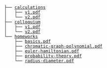 <pre>
├── <a href="./calculations">calculations</a>
│   ├── <a href="./v1.pdf">v1.pdf</a>
│   └── <a href="./v2.pdf">v2.pdf</a>
├── <a href="./colloquium">colloquium</a>
│   ├── <a href="./v1.pdf">v1.pdf</a>
│   └── <a href="./v2.pdf">v2.pdf</a>
└── <a href="./homeworks">homeworks</a>
    ├── <a href="./basics.pdf">basics.pdf</a>
    ├── <a href="./chromatic-graph-polynomial.pdf">chromatic-graph-polynomial.pdf</a>
    ├── <a href="./euler-hamiltonian.pdf">euler-hamiltonian.pdf</a>
    ├── <a href="./probability-theory.pdf">probability-theory.pdf</a>
    └── <a href="./radius-diameter.pdf">radius-diameter.pdf</a>
</pre>
